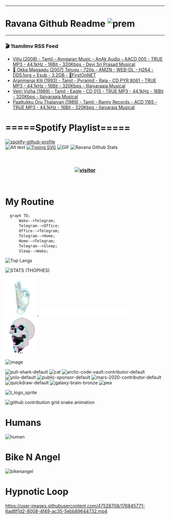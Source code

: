 ***
# Ravana Github Readme <img width="30" alt="prem" src="https://user-images.githubusercontent.com/47528708/184485159-eb187755-3860-4024-84e0-36e3194f9dac.gif">
***

### 🎬 1tamilmv RSS Feed

<!-- BLOG-POST-LIST:START -->
- [Villu &lpar;2008&rpar; - Tamil - Ayngaran Music - AnAk Audio - AACD 005 - TRUE MP3 - 44.1kHz - 16Bit - 320Kbps - Devi Sri Prasad Musical](https://www.1tamilmv.team/index.php?/forums/topic/167465-villu-2008-tamil-ayngaran-music-anak-audio-aacd-005-true-mp3-441khz-16bit-320kbps-devi-sri-prasad-musical/&do=findComment&comment=333610)
- [📌 Okka Magaadu &lpar;2007&rpar; Telugu - 720p - AMZN - WEB-DL - H264 - DD5.1org + Esub - 3.2GB - 📣FirstOnNET](https://www.1tamilmv.team/index.php?/forums/topic/167464-%F0%9F%93%8C-okka-magaadu-2007-telugu-720p-amzn-web-dl-h264-dd51org-esub-32gb-%F0%9F%93%A3firstonnet/&do=findComment&comment=333609)
- [Aranmanai Kili &lpar;1993&rpar; - Tamil - Pyramid - Raja - CD PYR 8061 - TRUE MP3 - 44.1kHz - 16Bit - 320Kbps - Illaiyaraaja Musical](https://www.1tamilmv.team/index.php?/forums/topic/167463-aranmanai-kili-1993-tamil-pyramid-raja-cd-pyr-8061-true-mp3-441khz-16bit-320kbps-illaiyaraaja-musical/&do=findComment&comment=333608)
- [Vetri Vizha &lpar;1989&rpar; - Tamil - Eagle - CD 013 - TRUE MP3 - 44.1kHz - 16Bit - 320Kbps - Ilaiyaraaja Musical](https://www.1tamilmv.team/index.php?/forums/topic/167462-vetri-vizha-1989-tamil-eagle-cd-013-true-mp3-441khz-16bit-320kbps-ilaiyaraaja-musical/&do=findComment&comment=333607)
- [Paattukku Oru Thalaivan &lpar;1989&rpar; - Tamil - Ramiy Records - ACD 1165 - TRUE MP3 - 44.1kHz - 16Bit - 320Kbps - Ilaiyaraja Musical](https://www.1tamilmv.team/index.php?/forums/topic/167461-paattukku-oru-thalaivan-1989-tamil-ramiy-records-acd-1165-true-mp3-441khz-16bit-320kbps-ilaiyaraja-musical/&do=findComment&comment=333606)
<!-- BLOG-POST-LIST:END -->

# =====Spotify Playlist=====
[![spotify-github-profile](https://spotify-github-profile.vercel.app/api/view?uid=31rfzgmuvvewegdlxvlev4ynz4vu&cover_image=true&theme=default&bar_color=53b14f&bar_color_cover=true)](https://ravana69.github.io/rss)
</br>
![Alt text](https://spotify-recently-played-readme.vercel.app/api?user=31rfzgmuvvewegdlxvlev4ynz4vu)
[![Typing SVG](https://readme-typing-svg.herokuapp.com?color=%2336BCF7&center=true&vCenter=true&multiline=true&height=81&lines=I+AM+RAVANA;CONTACT+ME+ON+TELEGRAM%3A+%40R4V4N4)](https://git.io/typing-svg)
<img align="centre" height="400px" width="490px" alt="GIF" src="https://github.com/ravana69/ravana69/blob/master/rvm.gif" />
![Ravana Github Stats](https://github-readme-stats.vercel.app/api?username=ravana69&&show_icons=true&theme=radical)

<br />
<h3 align="center"> <a href="https://t.me/r4v4n4"><img src="https://profile-counter.glitch.me/ravana69/count.svg" alt="visitor" width="600"></a> </h3>
</br>

<H1>My Routine</H1>

```mermaid
  graph TD;
      Wake-->Telegram;
      Telegram-->Office;
      Office-->Telegram;
      Telegram-->Home;
      Home-->Telegram;
      Telegram-->Sleep;
      Sleep-->Wake;
```
![Top Langs](https://github-readme-stats.vercel.app/api/top-langs/?username=ravana69&&show_icons=true&theme=radical)

![STATS (THOPHES)](https://github-profile-trophy.vercel.app/?username=ravana69&theme=gruvbox&margin-w=10&margin-h=15&column=8)
<br />
<p align="left">
    <a href="#">
        <img width="20%" src="./assets/images/hand.gif" alt="" />
    </a>
    <a href="#">
        <img width="59%" src="./assets/images/spacer.png" alt="" >
    </a>
    <a href="#">
        <img width="20%" src="./assets/images/skull.gif" alt="" />
    </a>
</p>


![image](https://user-images.githubusercontent.com/47528708/175298537-0623dc00-7b1a-4ec1-b5b1-71768763a234.png)

<img width="148" alt="pull-shark-default" src="https://user-images.githubusercontent.com/47528708/176419715-70981865-4dc6-489a-8a1a-06842db67b15.gif"> <img width="148" alt="cat" src="https://user-images.githubusercontent.com/47528708/179149594-60701d0e-e626-415f-9958-80736351eadd.gif"> <img width="148" alt="arctic-code-vault-contributor-default" src="https://user-images.githubusercontent.com/47528708/175267501-e1fbbb8f-c2b2-4882-b865-2ac4debef26c.png"> <img width="148" alt="yolo-default" src="https://user-images.githubusercontent.com/47528708/175267654-281a1880-1129-4b7b-bf2f-de5dd2bc5afa.png"> <img width="148" alt="public-sponsor-default" src="https://user-images.githubusercontent.com/47528708/175268448-2e78cc75-fb25-4d76-bd22-7df520446b45.png"> <img width="148" alt="mars-2020-contributor-default" src="https://user-images.githubusercontent.com/47528708/175268475-de6d987a-3be9-4353-86a5-23b422559355.png"> <img width="148" alt="quickdraw-default" src="https://user-images.githubusercontent.com/47528708/179148665-33e7c2c8-5d95-413e-8b25-6862820a5fe7.png"> <img width="148" alt="galaxy-brain-bronze" src="https://user-images.githubusercontent.com/47528708/176419717-e2fdca8b-0fdc-47dd-9511-a7ff52178a33.gif"> <img width="148" alt="pea" src="https://user-images.githubusercontent.com/47528708/179149608-800ce6e1-7d24-4bfe-8e84-5628e6d5497d.gif">

![t_logo_sprite](https://user-images.githubusercontent.com/47528708/175293007-21ff1792-1fca-4be3-bcae-12fdc3aa414f.svg)

![github contribution grid snake animation](https://raw.githubusercontent.com/ravana69/ravana69/output/github-contribution-grid-snake-dark.svg#gh-dark-mode-only)

# Humans
<img width="170" alt="human" src="https://user-images.githubusercontent.com/47528708/176413829-c142d478-1c96-4c3c-a2a4-2dd35374c335.gif">

# Bike N Angel
<img width="170" alt="bikenangel" src="https://user-images.githubusercontent.com/47528708/176616968-3a44f91e-8016-477c-9bb5-c4689a1adbee.gif">

# Hypnotic Loop

https://user-images.githubusercontent.com/47528708/176845771-6ad8f1d2-8008-4f49-ac35-5ebb89644732.mp4

